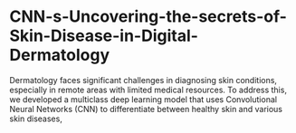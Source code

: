 # CNN-s-Uncovering-the-secrets-of-Skin-Disease-in-Digital-Dermatology
Dermatology faces significant challenges in diagnosing skin conditions, especially in remote areas with limited medical resources. To address this, we developed a multiclass deep learning model that uses Convolutional Neural Networks (CNN) to differentiate between healthy skin and various skin diseases,
